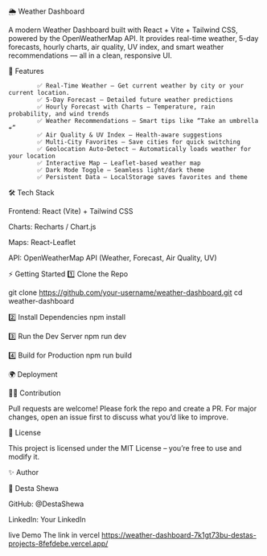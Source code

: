 🌦️ Weather Dashboard

A modern Weather Dashboard built with React + Vite + Tailwind CSS, powered by the OpenWeatherMap API.
It provides real-time weather, 5-day forecasts, hourly charts, air quality, UV index, and smart weather recommendations — all in a clean, responsive UI.


🚀 Features

            ✅ Real-Time Weather – Get current weather by city or your current location.
            ✅ 5-Day Forecast – Detailed future weather predictions
            ✅ Hourly Forecast with Charts – Temperature, rain probability, and wind trends
            ✅ Weather Recommendations – Smart tips like “Take an umbrella ☔”
            ✅ Air Quality & UV Index – Health-aware suggestions
            ✅ Multi-City Favorites – Save cities for quick switching
            ✅ Geolocation Auto-Detect – Automatically loads weather for your location
            ✅ Interactive Map – Leaflet-based weather map
            ✅ Dark Mode Toggle – Seamless light/dark theme
            ✅ Persistent Data – LocalStorage saves favorites and theme

🛠️ Tech Stack

Frontend: React (Vite) + Tailwind CSS

Charts: Recharts / Chart.js

Maps: React-Leaflet

API: OpenWeatherMap API (Weather, Forecast, Air Quality, UV)

⚡ Getting Started
1️⃣ Clone the Repo

git clone https://github.com/your-username/weather-dashboard.git
cd weather-dashboard

2️⃣ Install Dependencies
npm install

3️⃣ Run the Dev Server
npm run dev

4️⃣ Build for Production
npm run build

🌍 Deployment

🧑‍💻 Contribution

Pull requests are welcome! Please fork the repo and create a PR.
For major changes, open an issue first to discuss what you’d like to improve.

📜 License

This project is licensed under the MIT License – you’re free to use and modify it.

✨ Author

👤 Desta Shewa

GitHub: @DestaShewa

LinkedIn: Your LinkedIn   

live Demo
The link in vercel  https://weather-dashboard-7k1gt73bu-destas-projects-8fefdebe.vercel.app/
